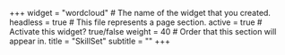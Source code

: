 +++
widget = "wordcloud"  # The name of the widget that you created.
headless = true  # This file represents a page section.
active = true  # Activate this widget? true/false
weight = 40  # Order that this section will appear in.
title = "SkillSet" subtitle = ""
+++
